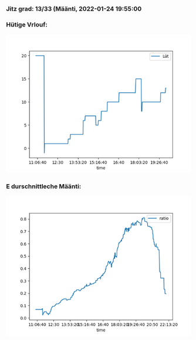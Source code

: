 ### Jitz grad: 13/33 (Määnti, 2022-01-24 19:55:00

### Hütige Vrlouf:
![Graph](Today.png)

### E durschnittleche Määnti:
![Graph](Määnti.png)